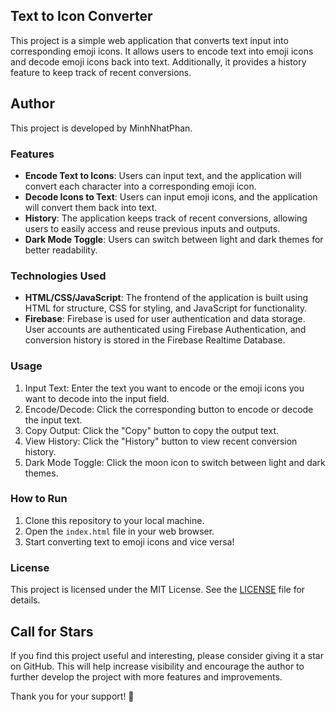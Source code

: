 ## Text to Icon Converter

This project is a simple web application that converts text input into corresponding emoji icons. It allows users to encode text into emoji icons and decode emoji icons back into text. Additionally, it provides a history feature to keep track of recent conversions.

## Author
This project is developed by MinhNhatPhan.

### Features

- **Encode Text to Icons**: Users can input text, and the application will convert each character into a corresponding emoji icon.
- **Decode Icons to Text**: Users can input emoji icons, and the application will convert them back into text.
- **History**: The application keeps track of recent conversions, allowing users to easily access and reuse previous inputs and outputs.
- **Dark Mode Toggle**: Users can switch between light and dark themes for better readability.

### Technologies Used

- **HTML/CSS/JavaScript**: The frontend of the application is built using HTML for structure, CSS for styling, and JavaScript for functionality.
- **Firebase**: Firebase is used for user authentication and data storage. User accounts are authenticated using Firebase Authentication, and conversion history is stored in the Firebase Realtime Database.
  
### Usage

1. Input Text: Enter the text you want to encode or the emoji icons you want to decode into the input field.
2. Encode/Decode: Click the corresponding button to encode or decode the input text.
3. Copy Output: Click the "Copy" button to copy the output text.
4. View History: Click the "History" button to view recent conversion history.
5. Dark Mode Toggle: Click the moon icon to switch between light and dark themes.

### How to Run

1. Clone this repository to your local machine.
2. Open the `index.html` file in your web browser.
3. Start converting text to emoji icons and vice versa!

### License

This project is licensed under the MIT License. See the [LICENSE](LICENSE) file for details.

## Call for Stars
If you find this project useful and interesting, please consider giving it a star on GitHub. This will help increase visibility and encourage the author to further develop the project with more features and improvements.

Thank you for your support! 🌟